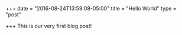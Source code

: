 +++
date = "2016-08-24T13:59:08-05:00"
title = "Hello World"
type = "post"

+++
This is our very first blog post!
